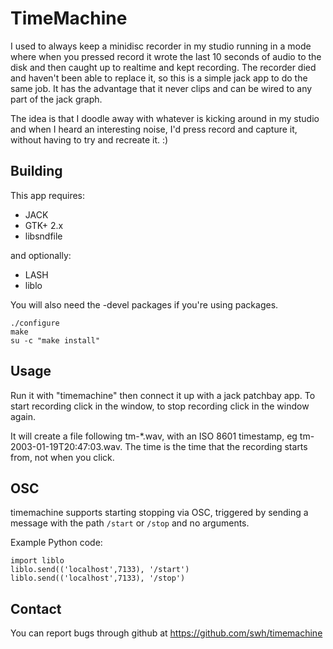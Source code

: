 # TimeMachine

I used to always keep a minidisc recorder in my studio running in a mode where
when you pressed record it wrote the last 10 seconds of audio to the disk and
then caught up to realtime and kept recording. The recorder died and haven't
been able to replace it, so this is a simple jack app to do the same job. It
has the advantage that it never clips and can be wired to any part of the jack
graph.

The idea is that I doodle away with whatever is kicking around in my studio
and when I heard an interesting noise, I'd press record and capture it,
without having to try and recreate it. :)

## Building

This app requires:

* JACK
* GTK+ 2.x
* libsndfile

and optionally:
* LASH
* liblo

You will also need the -devel packages if you're using packages.

    ./configure
    make
    su -c "make install"

## Usage

Run it with "timemachine" then connect it up with a jack patchbay app. To
start recording click in the window, to stop recording click in the window
again.

It will create a file following tm-*.wav, with an ISO 8601 timestamp, eg
tm-2003-01-19T20:47:03.wav. The time is the time that the recording starts
from, not when you click.

## OSC

timemachine supports starting stopping via OSC, triggered by sending a message with the path `/start` or `/stop` and no arguments.

Example Python code:

    import liblo
    liblo.send(('localhost',7133), '/start')
    liblo.send(('localhost',7133), '/stop')

## Contact

You can report bugs through github at https://github.com/swh/timemachine
